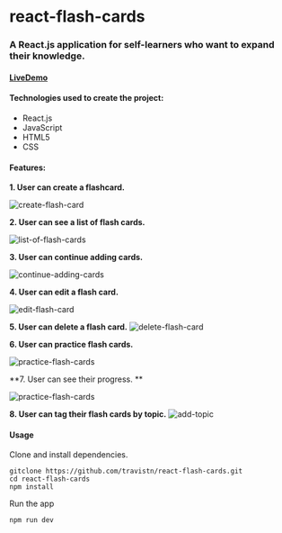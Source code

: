 # react-flash-cards

### A React.js application for self-learners who want to expand their knowledge.

#### [LiveDemo](https://travistn.github.io/react-flash-cards/)

#### Technologies used to create the project:
* React.js
* JavaScript
* HTML5
* CSS

#### Features:

**1. User can create a flashcard.**

![create-flash-card](https://user-images.githubusercontent.com/42354863/46428576-37324d80-c6f9-11e8-9713-9939236ffcb5.gif)

**2. User can see a list of flash cards.**

![list-of-flash-cards](https://user-images.githubusercontent.com/42354863/46491924-f7369d80-c7c0-11e8-93a8-eb8e61083b59.gif)

**3. User can continue adding cards.**

![continue-adding-cards](https://user-images.githubusercontent.com/42354863/46494840-b6428700-c7c8-11e8-8a2e-16f943d864f0.gif)

**4. User can edit a flash card.**

![edit-flash-card](https://user-images.githubusercontent.com/42354863/46564434-16662580-c8bc-11e8-8897-59639ffbc070.gif)

**5. User can delete a flash card.**
![delete-flash-card](https://user-images.githubusercontent.com/42354863/46625329-6cb7ac00-cae8-11e8-8a10-6b1c827e70b4.gif)

**6. User can practice flash cards.**

![practice-flash-cards](https://user-images.githubusercontent.com/42354863/46634690-8bc53680-cb06-11e8-97ed-f94abc6bd97a.gif)

**7. User can see their progress. **

![practice-flash-cards](https://user-images.githubusercontent.com/42354863/46638709-101fb580-cb17-11e8-8829-bce86bdfc92c.gif)

**8. User can tag their flash cards by topic.**
![add-topic](https://user-images.githubusercontent.com/42354863/46685674-e1ebb580-cbaa-11e8-9f1d-50ce83874a9f.gif)

#### Usage 
Clone and install dependencies.
```
gitclone https://github.com/travistn/react-flash-cards.git
cd react-flash-cards
npm install
````
Run the app
```
npm run dev
``````
